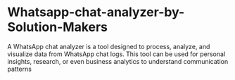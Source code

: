 # Whatsapp-chat-analyzer-by-Solution-Makers
 A WhatsApp chat analyzer is a tool designed to process, analyze, and visualize data from WhatsApp chat logs. This tool can be used for personal insights, research, or even business analytics to understand communication patterns
